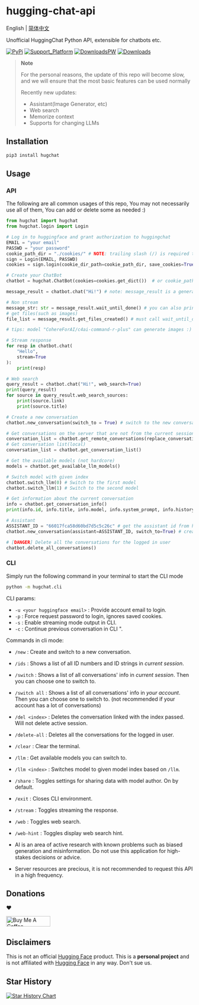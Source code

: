 # hugging-chat-api

English | [简体中文](README_cn.md)

Unofficial HuggingChat Python API, extensible for chatbots etc.

[![PyPi](https://img.shields.io/pypi/v/hugchat.svg?logo=pypi&logoColor=white)](https://pypi.python.org/pypi/hugchat)
[![Support_Platform](https://img.shields.io/badge/3.6+-%234ea94b.svg?logo=python&logoColor=white)](https://pypi.python.org/pypi/hugchat)
[![DownloadsPW](https://img.shields.io/pypi/dw/hugchat?logo=download&logoColor=white)](https://pypi.python.org/pypi/hugchat)
[![Downloads](https://static.pepy.tech/badge/hugchat?logo=download&logoColor=white)](https://www.pepy.tech/projects/hugchat)

> **Note**
>
> For the personal reasons, the update of this repo will become slow, and we will ensure that the most basic features can be used normally
> 
> 
> Recently new updates:
> - Assistant(Image Generator, etc)
> - Web search
> - Memorize context
> - Supports for changing LLMs

## Installation
```bash
pip3 install hugchat
```

## Usage

### API

The following are all common usages of this repo, You may not necessarily use all of them, You can add or delete some as needed :)

```py
from hugchat import hugchat
from hugchat.login import Login

# Log in to huggingface and grant authorization to huggingchat
EMAIL = "your email"
PASSWD = "your password"
cookie_path_dir = "./cookies/" # NOTE: trailing slash (/) is required to avoid errors
sign = Login(EMAIL, PASSWD)
cookies = sign.login(cookie_dir_path=cookie_path_dir, save_cookies=True)

# Create your ChatBot
chatbot = hugchat.ChatBot(cookies=cookies.get_dict())  # or cookie_path="usercookies/<email>.json"

message_result = chatbot.chat("Hi!") # note: message_result is a generator, the method will return immediately.

# Non stream
message_str: str = message_result.wait_until_done() # you can also print(message_result) directly. 
# get files(such as images)
file_list = message_result.get_files_created() # must call wait_until_done() first!

# tips: model "CohereForAI/c4ai-command-r-plus" can generate images :)

# Stream response
for resp in chatbot.chat(
    "Hello",
    stream=True
):
    print(resp)

# Web search
query_result = chatbot.chat("Hi!", web_search=True)
print(query_result)
for source in query_result.web_search_sources:
    print(source.link)
    print(source.title)

# Create a new conversation
chatbot.new_conversation(switch_to = True) # switch to the new conversation

# Get conversations on the server that are not from the current session (all your conversations in huggingchat)
conversation_list = chatbot.get_remote_conversations(replace_conversation_list=True)
# Get conversation list(local)
conversation_list = chatbot.get_conversation_list()

# Get the available models (not hardcore)
models = chatbot.get_available_llm_models()

# Switch model with given index
chatbot.switch_llm(0) # Switch to the first model
chatbot.switch_llm(1) # Switch to the second model

# Get information about the current conversation
info = chatbot.get_conversation_info()
print(info.id, info.title, info.model, info.system_prompt, info.history)

# Assistant
ASSISTANT_ID = "66017fca58d60bd7d5c5c26c" # get the assistant id from https://huggingface.co/chat/assistants
chatbot.new_conversation(assistant=ASSISTANT_ID, switch_to=True) # create a new conversation with assistant

# [DANGER] Delete all the conversations for the logged in user
chatbot.delete_all_conversations()
```

### CLI

Simply run the following command in your terminal to start the CLI mode

```bash
python -m hugchat.cli
```

CLI params:

- `-u <your huggingface email>` : Provide account email to login.
- `-p` : Force request password to login, ignores saved cookies.
- `-s` : Enable streaming mode output in CLI.
- `-c` : Continue previous conversation in CLI ".

Commands in cli mode:

- `/new` : Create and switch to a new conversation.
- `/ids` : Shows a list of all ID numbers and ID strings in *current session*.
- `/switch` : Shows a list of all conversations' info in *current session*. Then you can choose one to switch to.
- `/switch all` : Shows a list of all conversations' info in *your account*. Then you can choose one to switch to. (not recommended if your account has a lot of conversations)
- `/del <index>` : Deletes the conversation linked with the index passed. Will not delete active session.
- `/delete-all` : Deletes all the conversations for the logged in user.
- `/clear` : Clear the terminal.
- `/llm` : Get available models you can switch to.
- `/llm <index>` : Switches model to given model index based on `/llm`.
- `/share` : Toggles settings for sharing data with model author. On by default.
- `/exit` : Closes CLI environment.
- `/stream` : Toggles streaming the response.
- `/web` : Toggles web search.
- `/web-hint` : Toggles display web search hint.

- AI is an area of active research with known problems such as biased generation and misinformation. Do not use this application for high-stakes decisions or advice.
- Server resources are precious, it is not recommended to request this API in a high frequency.

## Donations
❤

<a href="https://www.buymeacoffee.com/soulter" target="_blank"><img src="https://cdn.buymeacoffee.com/buttons/default-orange.png" alt="Buy Me A Coffee" height="28" width="119"></a>

## Disclaimers

This is not an official [Hugging Face](https://huggingface.co/) product. This is a **personal project** and is not affiliated with [Hugging Face](https://huggingface.co/) in any way. Don't sue us.

## Star History

[![Star History Chart](https://api.star-history.com/svg?repos=Soulter/hugging-chat-api&type=Date)](https://star-history.com/#Soulter/hugging-chat-api&Date)

